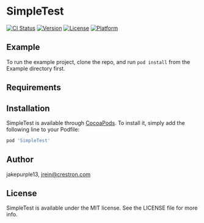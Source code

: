 # SimpleTest

[![CI Status](https://img.shields.io/travis/jakepurple13/SimpleTest.svg?style=flat)](https://travis-ci.org/jakepurple13/SimpleTest)
[![Version](https://img.shields.io/cocoapods/v/SimpleTest.svg?style=flat)](https://cocoapods.org/pods/SimpleTest)
[![License](https://img.shields.io/cocoapods/l/SimpleTest.svg?style=flat)](https://cocoapods.org/pods/SimpleTest)
[![Platform](https://img.shields.io/cocoapods/p/SimpleTest.svg?style=flat)](https://cocoapods.org/pods/SimpleTest)

## Example

To run the example project, clone the repo, and run `pod install` from the Example directory first.

## Requirements

## Installation

SimpleTest is available through [CocoaPods](https://cocoapods.org). To install
it, simply add the following line to your Podfile:

```ruby
pod 'SimpleTest'
```

## Author

jakepurple13, jrein@crestron.com

## License

SimpleTest is available under the MIT license. See the LICENSE file for more info.
